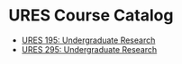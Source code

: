 # URES Course Catalog

- [URES 195: Undergraduate Research](URES_195_Undergraduate_Research)
- [URES 295: Undergraduate Research](URES_295_Undergraduate_Research)
